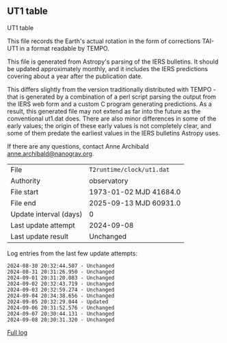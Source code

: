 
## UT1 table

UT1 table

This file records the Earth's actual rotation in the form of
corrections TAI-UT1 in a format readable by TEMPO.

This file is generated from Astropy's parsing of the IERS
bulletins. It should be updated approximately monthly, and it
includes the IERS predictions covering about a year after the
publication date.

This differs slightly from the version traditionally distributed
with TEMPO - that is generated by a combination of a perl script
parsing the output from the IERS web form and a custom C program
generating predictions. As a result, this generated file may not
extend as far into the future as the conventional ut1.dat does.
There are also minor differences in some of the early values; the
origin of these early values is not completely clear, and some of
them predate the earliest values in the IERS bulletins Astropy uses.

If there are any questions, contact Anne Archibald
<anne.archibald@nanograv.org>.

|     |     |
|:--- |:--- |
| File | `T2runtime/clock/ut1.dat` |
| Authority | observatory |
| File start | 1973-01-02 MJD 41684.0 |
| File end | 2025-09-13 MJD 60931.0 |
| Update interval (days) | 0 |
| Last update attempt | 2024-09-08 |
| Last update result | Unchanged |

Log entries from the last few update attempts:
```
2024-08-30 20:32:44.507 - Unchanged
2024-08-31 20:31:26.950 - Unchanged
2024-09-01 20:31:20.083 - Unchanged
2024-09-02 20:32:43.719 - Unchanged
2024-09-03 20:32:59.274 - Unchanged
2024-09-04 20:34:38.656 - Unchanged
2024-09-05 20:32:29.044 - Updated
2024-09-06 20:31:52.576 - Unchanged
2024-09-07 20:30:44.131 - Unchanged
2024-09-08 20:30:31.320 - Unchanged
```
[Full log](https://raw.githubusercontent.com/ipta/pulsar-clock-corrections/main/log/T2runtime/clock/ut1.dat.log)
